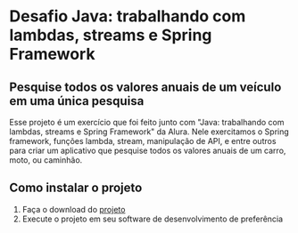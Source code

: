 # Desafio Java: trabalhando com lambdas, streams e Spring Framework
## Pesquise todos os valores anuais de um veículo em uma única pesquisa
Esse projeto é um exercício que foi feito junto com "Java: trabalhando com lambdas, streams e Spring Framework" da Alura.
Nele exercitamos o Spring framework, funções lambda, stream, manipulação de API, e entre outros para criar um aplicativo que pesquise todos os valores anuais de um carro, moto, ou caminhão.

## Como instalar o projeto

1. Faça o download do [projeto](https://github.com/Corygoncrg/Desafio_Tabela_Fipe_Application.git)
2. Execute o projeto em seu software de desenvolvimento de preferência 

